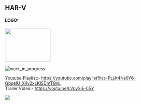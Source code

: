 <h2>HAR-V</h2>
<h4>LOGO:</h4>
<img src='https://user-images.githubusercontent.com/91725049/199463952-c23bb6cb-bad6-481d-b7bc-7c0c2779f1f5.jpg' width=150 height=110px />


![work_in_progress](https://user-images.githubusercontent.com/91725049/184904985-1d314a57-417d-45e5-ae64-867ab9ddfceb.jpg)

Youtube Playlist:- https://youtube.com/playlist?list=PLjJt4Ns0Y6-GbqeIU_X4y2xLKISDmTGyL
<br>Trailer Video:- https://youtu.be/LVpy2iE-05Y

[![](https://visitcount.itsvg.in/api?id=HAR-V&label=Profile%20Views&color=2&icon=0&pretty=false)](https://visitcount.itsvg.in)

